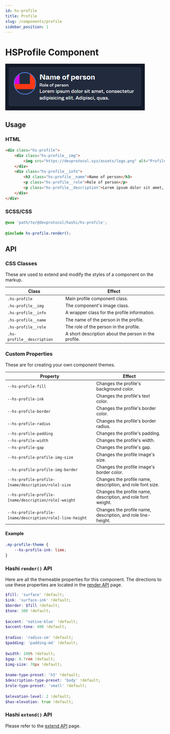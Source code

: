 ```yaml
---
id: hs-profile
title: Profile
slug: /components/profile
sidebar_position: 1
---
```


# HSProfile Component
![HSProfile Component](Profile.png)

## Usage
### HTML
```html
<div class="hs-profile">
    <div class="hs-profile__img">
        <img src="https://devprotocol.xyz/assets/logo.png" alt="Profile Image">
    </div>
    <div class="hs-profile__info">
        <h3 class="hs-profile__name">Name of person</h3>
        <p class="hs-profile__role">Role of person</p>
        <p class="hs-profile__description">Lorem ipsum dolor sit amet, consectetur adipisicing elit. Adipisci, quas.</p>
    </div>
</div>
```

### SCSS/CSS
```scss
@use 'path/to/@devprotocol/hashi/hs-profile';

@include hs-profile.render();
```

## API
### CSS Classes
These are used to extend and modify the styles of a component on the markup.

| Class                      | Effect                                               |
|----------------------------|------------------------------------------------------|
| `.hs-profile`              | Main profile component class.                        |
| `.hs-profile__img`         | The component's image class.                         |
| `.hs-profile__info`        | A wrapper class for the profile information.         |
| `.hs-profile__name`        | The name of the person in the profile.               |
| `.hs-profile__role`        | The role of the person in the profile.               |
| `.hs-profile__description` | A short description about the person in the profile. |


### Custom Properties
These are for creating your own component themes.

| Property                                                   | Effect                                                       |
|------------------------------------------------------------|--------------------------------------------------------------|
| `--hs-profile-fill`                                        | Changes the profile's background color.                      |
| `--hs-profile-ink`                                         | Changes the profile's text color.                            |
| `--hs-profile-border`                                      | Changes the profile's border color.                          |
| `--hs-profile-radius`                                      | Changes the profile's border radius.                         |
| `--hs-profile-padding`                                     | Changes the profile's padding.                               |
| `--hs-profile-width`                                       | Changes the profile's width.                                 |
| `--hs-profile-gap`                                         | Changes the profile's gap.                                   |
| `--hs-profile-profile-img-size`                            | Changes the profile image's size.                            |
| `--hs-profile-profile-img-border`                          | Changes the profile image's border color.                    |
| `--hs-profile-profile-[name/description/role]-size`        | Changes the profile name, description, and role font size.   |
| `--hs-profile-profile-[name/description/role]-weight`      | Changes the profile name, description, and role font weight. |
| `--hs-profile-profile-[name/description/role]-line-height` | Changes the profile name, description, and role line-height. |

#### Example
```scss
.my-profile-theme {
    --hs-profile-ink: lime;
}
```

### Hashi `render()` API 
Here are all the themeable properties for this component. The directions to use these properties are located in the [render API](../hs-core/core-apis/Render.md) page.

```scss
$fill: 'surface' !default;
$ink: 'surface-ink' !default;
$border: $fill !default;
$tone: 300 !default;

$accent: 'native-blue' !default;
$accent-tone: 400 !default;

$radius: 'radius-sm' !default;
$padding: 'padding-md' !default;

$width: 100% !default;
$gap: 0.7rem !default;
$img-size: 70px !default;

$name-type-preset: 'h3' !default;
$description-type-preset: 'body' !default;
$role-type-preset: 'small' !default;

$elevation-level: 2 !default;
$has-elevation: true !default;
```

### Hashi `extend()` API
Please refer to the [extend API](../hs-core/core-apis/Extend.md) page.